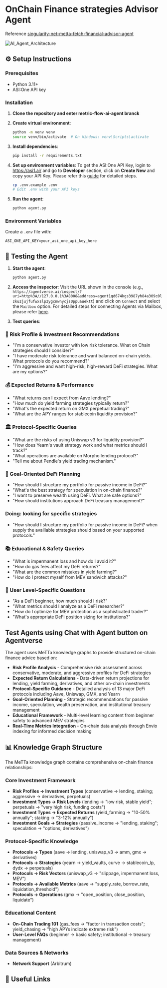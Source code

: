 # OnChain Finance strategies Advisor Agent

Reference [singularity-net-metta-fetch-financial-advisor-agent](https://github.com/fetchai/innovation-lab-examples/tree/main/web3/singularity-net-metta-fetch-financial-advisor-agent)

![AI_Agent_Architecture](AI_Agent_Architecture_draft.png)

## ⚙️ Setup Instructions

### Prerequisites

- Python 3.11+
- ASI:One API key

### Installation

1. **Clone the repository and enter metric-flow-ai-agent branck**

2. **Create virtual environment**:

   ```bash
   python -m venv venv
   source venv/bin/activate  # On Windows: venv\Scripts\activate
   ```

3. **Install dependencies**:

   ```bash
   pip install -r requirements.txt
   ```

4. **Set up environment variables**:
   To get the ASI:One API Key, login to https://asi1.ai/ and go to **Developer** section, click on **Create New** and copy your API Key. Please refer this [guide](https://innovationlab.fetch.ai/resources/docs/asione/asi-one-quickstart#step-1-get-your-api-key) for detailed steps.

   ```bash
   cp .env.example .env
   # Edit .env with your API keys
   ```

5. **Run the agent**:
   ```bash
   python agent.py
   ```

### Environment Variables

Create a `.env` file with:

```env
ASI_ONE_API_KEY=your_asi_one_api_key_here
```

## 🧪 Testing the Agent

1. **Start the agent**:

   ```bash
   python agent.py
   ```

2. **Access the inspector**:
   Visit the URL shown in the console (e.g., `https://agentverse.ai/inspect/?uri=http%3A//127.0.0.1%3A8008&address=agent1qd674kgs3987yh84a309c0lzkuzjujfufwxslpzygcnwnycjs0ppuauektt`) and click on `Connect` and select the `Mailbox` option. For detailed steps for connecting Agents via Mailbox, please refer [here](https://innovationlab.fetch.ai/resources/docs/agent-creation/uagent-creation#mailbox-agents).

3. **Test queries**:

### 🎯 Risk Profile & Investment Recommendations

- "I'm a conservative investor with low risk tolerance. What on Chain strategies should I consider?"
- "I have moderate risk tolerance and want balanced on-chain yields. What protocols do you recommend?"
- "I'm aggressive and want high-risk, high-reward DeFi strategies. What are my options?"

### 💰 Expected Returns & Performance

- "What returns can I expect from Aave lending?"
- "How much do yield farming strategies typically return?"
- "What's the expected return on GMX perpetual trading?"
- "What are the APY ranges for stablecoin liquidity provision?"

### 🏛️ Protocol-Specific Queries

- "What are the risks of using Uniswap v3 for liquidity provision?"
- "How does Yearn's vault strategy work and what metrics should I track?"
- "What operations are available on Morpho lending protocol?"
- "Tell me about Pendle's yield trading mechanism."

### 🎯 Goal-Oriented DeFi Planning

- "How should I structure my portfolio for passive income in DeFi?"
- "What's the best strategy for speculation in on-chain finance?"
- "I want to preserve wealth using DeFi. What are safe options?"
- "How should institutions approach DeFi treasury management?"

### Doing: looking for specific strategies

- "How should I structure my portfolio for passive income in DeFi? when supply the availiable strategies should based on your supported protocols."

### 📚 Educational & Safety Queries

- "What is impermanent loss and how do I avoid it?"
- "How do gas fees affect my DeFi returns?"
- "What are the common mistakes in yield farming?"
- "How do I protect myself from MEV sandwich attacks?"

### 🔰 User Level-Specific Questions

- "As a DeFi beginner, how much should I risk?"
- "What metrics should I analyze as a DeFi researcher?"
- "How do I optimize for MEV protection as a sophisticated trader?"
- "What's appropriate DeFi position sizing for institutions?"

## Test Agents using Chat with Agent button on Agentverse

The agent uses MeTTa knowledge graphs to provide structured on-chain finance advice based on:

- **Risk Profile Analysis** - Comprehensive risk assessment across conservative, moderate, and aggressive profiles for DeFi strategies
- **Expected Return Calculations** - Data-driven return projections for lending, yield farming, derivatives, and other on-chain investments
- **Protocol-Specific Guidance** - Detailed analysis of 13 major DeFi protocols including Aave, Uniswap, GMX, and Yearn
- **Goal-Oriented Planning** - Strategic recommendations for passive income, speculation, wealth preservation, and institutional treasury management
- **Educational Framework** - Multi-level learning content from beginner safety to advanced MEV strategies
- **Real-Time Metrics Integration** - On-chain data analysis through Envio indexing for informed decision making

## 📊 Knowledge Graph Structure

The MeTTa knowledge graph contains comprehensive on-chain finance relationships:

### Core Investment Framework

- **Risk Profiles → Investment Types** (conservative → lending, staking; aggressive → derivatives, perpetuals)
- **Investment Types → Risk Levels** (lending → "low risk, stable yield"; perpetuals → "very high risk, funding costs")
- **Investment Types → Expected Returns** (yield_farming → "10-50% annually"; staking → "3-12% annually")
- **Investment Goals → Strategies** (passive_income → "lending, staking"; speculation → "options, derivatives")

### Protocol-Specific Knowledge

- **Protocols → Types** (aave → lending, uniswap_v3 → amm, gmx → derivatives)
- **Protocols → Strategies** (yearn → yield_vaults, curve → stablecoin_lp, dydx → perpetuals)
- **Protocols → Risk Vectors** (uniswap_v3 → "slippage, impermanent loss, MEV")
- **Protocols → Available Metrics** (aave → "supply_rate, borrow_rate, liquidation_threshold")
- **Protocols → Operations** (gmx → "open_position, close_position, liquidate")

### Educational Content

- **On-Chain Trading 101** (gas_fees → "factor in transaction costs"; yield_chasing → "high APYs indicate extreme risk")
- **User-Level FAQs** (beginner → basic safety; institutional → treasury management)

### Data Sources & Networks

- **Network Support** (Arbitrum)

## 🔗 Useful Links

